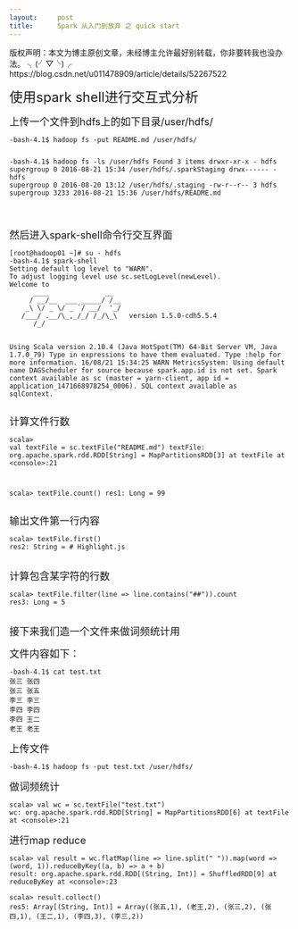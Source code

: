 ```yaml
---
layout:     post
title:      Spark 从入门到放弃 之 quick start
---
```

<div id="article_content" class="article_content clearfix csdn-tracking-statistics" data-pid="blog" data-mod="popu_307" data-dsm="post">
								<div class="article-copyright">
					版权声明：本文为博主原创文章，未经博主允许最好别转载，你非要转我也没办法。 ╮(╯▽╰)╭					https://blog.csdn.net/u011478909/article/details/52267522				</div>
								            <link rel="stylesheet" href="https://csdnimg.cn/release/phoenix/template/css/ck_htmledit_views-f76675cdea.css">
						<div class="htmledit_views" id="content_views">
                
<p><span style="font-size:24px;">使用spark shell进行交互式分析</span></p>
<p><span style="font-size:18px;">上传一个文件到hdfs上的如下目录/user/hdfs/</span><br></p>
<pre><code class="language-plain">-bash-4.1$ hadoop fs -put README.md /user/hdfs/

-bash-4.1$ hadoop fs -ls /user/hdfs
Found 3 items
drwxr-xr-x   - hdfs supergroup          0 2016-08-21 15:34 /user/hdfs/.sparkStaging
drwx------   - hdfs supergroup          0 2016-08-20 13:12 /user/hdfs/.staging
-rw-r--r--   3 hdfs supergroup       3233 2016-08-21 15:36 /user/hdfs/README.md


</code></pre>
<p><span style="font-size:18px;">然后进入spark-shell命令行交互界面</span></p>
<p></p><pre><code class="language-plain">[root@hadoop01 ~]# su - hdfs
-bash-4.1$ spark-shell 
Setting default log level to "WARN".
To adjust logging level use sc.setLogLevel(newLevel).
Welcome to
      ____              __
     / __/__  ___ _____/ /__
    _\ \/ _ \/ _ `/ __/  '_/
   /___/ .__/\_,_/_/ /_/\_\   version 1.5.0-cdh5.5.4
      /_/

Using Scala version 2.10.4 (Java HotSpot(TM) 64-Bit Server VM, Java 1.7.0_79)
Type in expressions to have them evaluated.
Type :help for more information.
16/08/21 15:34:25 WARN MetricsSystem: Using default name DAGScheduler for source because spark.app.id is not set.
Spark context available as sc (master = yarn-client, app id = application_1471668978254_0006).
SQL context available as sqlContext.</code></pre>
<span style="font-size:18px;">计算文件行数</span><br><pre><code class="language-plain">scala&gt; val textFile = sc.textFile("README.md")
textFile: org.apache.spark.rdd.RDD[String] = MapPartitionsRDD[3] at textFile at &lt;console&gt;:21

scala&gt; textFile.count()
res1: Long = 99   </code></pre>
<p><span style="font-size:18px;">输出文件第一行内容</span></p>
<p></p><pre><code class="language-plain">scala&gt; textFile.first()
res2: String = # Highlight.js</code></pre><br><span style="font-size:18px;">计算包含某字符的行数</span>
<p></p><pre><code class="language-plain">scala&gt; textFile.filter(line =&gt; line.contains("##")).count
res3: Long = 5 </code></pre><br><span style="font-size:18px;">接下来我们造一个文件来做词频统计用</span>
<p><span style="font-size:18px;">文件内容如下：</span></p>
<p></p><pre><code class="language-plain">-bash-4.1$ cat test.txt
张三 张四
张三 张五
李三 李三
李四 李四
李四 王二
老王 老王</code></pre>
<p><span style="font-size:18px;">上传文件</span></p>
<p></p><pre><code class="language-plain">-bash-4.1$ hadoop fs -put test.txt /user/hdfs/</code></pre><span style="font-size:18px;">做词频统计</span>
<p></p><pre><code class="language-plain">scala&gt; val wc = sc.textFile("test.txt")
wc: org.apache.spark.rdd.RDD[String] = MapPartitionsRDD[6] at textFile at &lt;console&gt;:21
</code></pre><span style="font-size:18px;">进行map reduce</span><br><pre><code class="language-plain">scala&gt; val result = wc.flatMap(line =&gt; line.split(" ")).map(word =&gt; (word, 1)).reduceByKey((a, b) =&gt; a + b)
result: org.apache.spark.rdd.RDD[(String, Int)] = ShuffledRDD[9] at reduceByKey at &lt;console&gt;:23</code></pre><pre><code class="language-plain">scala&gt; result.collect()
res5: Array[(String, Int)] = Array((张五,1), (老王,2), (张三,2), (张四,1), (王二,1), (李四,3), (李三,2))
</code></pre><br><br><br><br><p></p>
<p><br></p>
            </div>
                </div>